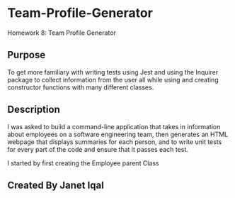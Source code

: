 # Team-Profile-Generator
Homework 8: Team Profile Generator 
## Purpose
To get more familiary with writing tests using Jest and using the Inquirer package to collect information from the user all while using and creating constructor functions with many different classes.
## Description
I was asked to build a command-line application that takes in information about employees on a software engineering team, then generates an HTML webpage that displays summaries for each person, and to write unit tests for every part of the code and ensure that it passes each test.

I started by first creating the Employee parent Class 
## Created By Janet Iqal
